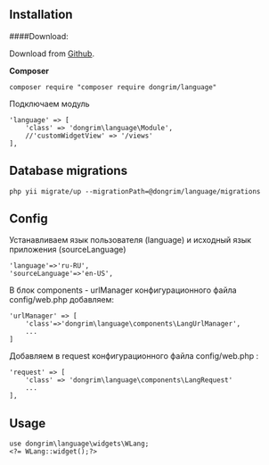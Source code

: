 Installation
------------

####Download:

Download from [Github](https://github.com/YaroslavFedan/yii2-multilanguage).

**Composer**
```
composer require "composer require dongrim/language"
```


Подключаем модуль
```
'language' => [
    'class' => 'dongrim\language\Module',
    //'customWidgetView' => '/views'
],
```

Database migrations
--------
```
php yii migrate/up --migrationPath=@dongrim/language/migrations
```


Config
-------

Устанавливаем язык пользователя (language)
и исходный язык приложения (sourceLanguage)

```
'language'=>'ru-RU',
'sourceLanguage'=>'en-US',
```

В блок components - urlManager конфигурационного файла config/web.php добавляем:

```
'urlManager' => [
    'class'=>'dongrim\language\components\LangUrlManager',
    ...
]
```
Добавляем в request конфигурационного файла config/web.php :

```
'request' => [
    'class' => 'dongrim\language\components\LangRequest'
    ...  
],
```

Usage
--------

```
use dongrim\language\widgets\WLang;
<?= WLang::widget();?>
```